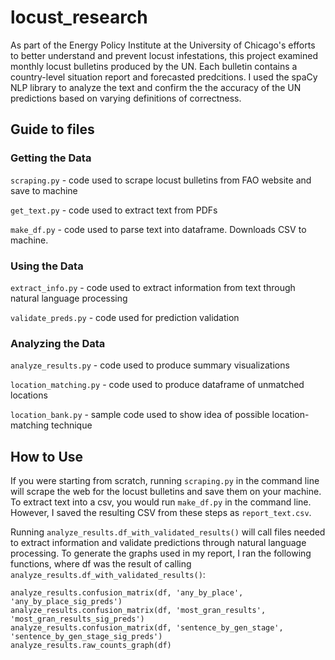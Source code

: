 # locust_research
As part of the Energy Policy Institute at the University of Chicago's efforts to better understand and prevent locust infestations, this project examined monthly locust bulletins produced by the UN. Each bulletin contains a country-level situation report and 
forecasted predcitions. I used the spaCy NLP library to analyze the text and confirm the the accuracy of the UN predictions based on varying definitions of correctness.
## Guide to files  
### Getting the Data
  
`scraping.py` - code used to scrape locust bulletins from FAO website and save to machine  
  
`get_text.py` - code used to extract text from PDFs  
  
`make_df.py` - code used to parse text into dataframe. Downloads CSV to machine.  

### Using the Data
  
`extract_info.py` - code used to extract information from text through natural language processing  
  
`validate_preds.py` - code used for prediction validation  
  
### Analyzing the Data
  
`analyze_results.py` - code used to produce summary visualizations  
  
`location_matching.py` - code used to produce dataframe of unmatched locations  
  
`location_bank.py` - sample code used to show idea of possible location-matching technique
  
## How to Use
If you were starting from scratch, running `scraping.py` in the command line will scrape the web for the locust bulletins and save them on your machine. To extract text into a csv, 
you would run `make_df.py` in the command line. However, I saved the resulting CSV from these steps as `report_text.csv`.  

Running `analyze_results.df_with_validated_results()` will call files needed to extract information and validate predictions through natural language processing. To generate the graphs used in my report, I ran the following functions, where df was the result of calling `analyze_results.df_with_validated_results()`:  
  
`analyze_results.confusion_matrix(df, 'any_by_place', 'any_by_place_sig_preds')`  
`analyze_results.confusion_matrix(df, 'most_gran_results', 'most_gran_results_sig_preds')`  
`analyze_results.confusion_matrix(df, 'sentence_by_gen_stage', 'sentence_by_gen_stage_sig_preds')`  
`analyze_results.raw_counts_graph(df)`  

